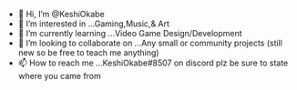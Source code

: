 - 👋 Hi, I’m @KeshiOkabe
- 👀 I’m interested in ...Gaming,Music,& Art
- 🌱 I’m currently learning ...Video Game Design/Development
- 💞️ I’m looking to collaborate on ...Any small or community projects (still new so be free to teach me anything)
- 📫 How to reach me ...KeshiOkabe#8507 on discord plz be sure to state where you came from

<!---
KeshiOkabe/KeshiOkabe is a ✨ special ✨ repository because its `README.md` (this file) appears on your GitHub profile.
You can click the Preview link to take a look at your changes.
--->
